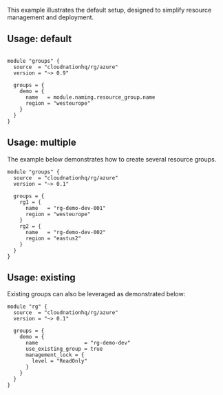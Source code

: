 This example illustrates the default setup, designed to simplify resource management and deployment.

## Usage: default

```hcl

module "groups" {
  source  = "cloudnationhq/rg/azure"
  version = "~> 0.9"

  groups = {
    demo = {
      name   = module.naming.resource_group.name
      region = "westeurope"
    }
  }
}
```

## Usage: multiple

The example below demonstrates how to create several resource groups.

```hcl
module "groups" {
  source  = "cloudnationhq/rg/azure"
  version = "~> 0.1"

  groups = {
    rg1 = {
      name   = "rg-demo-dev-001"
      region = "westeurope"
    }
    rg2 = {
      name   = "rg-demo-dev-002"
      region = "eastus2"
    }
  }
}
```

## Usage: existing

Existing groups can also be leveraged as demonstrated below:

```hcl
module "rg" {
  source  = "cloudnationhq/rg/azure"
  version = "~> 0.1"

  groups = {
    demo = {
      name               = "rg-demo-dev"
      use_existing_group = true
      management_lock = {
        level = "ReadOnly"
      }
    }
  }
}
```
